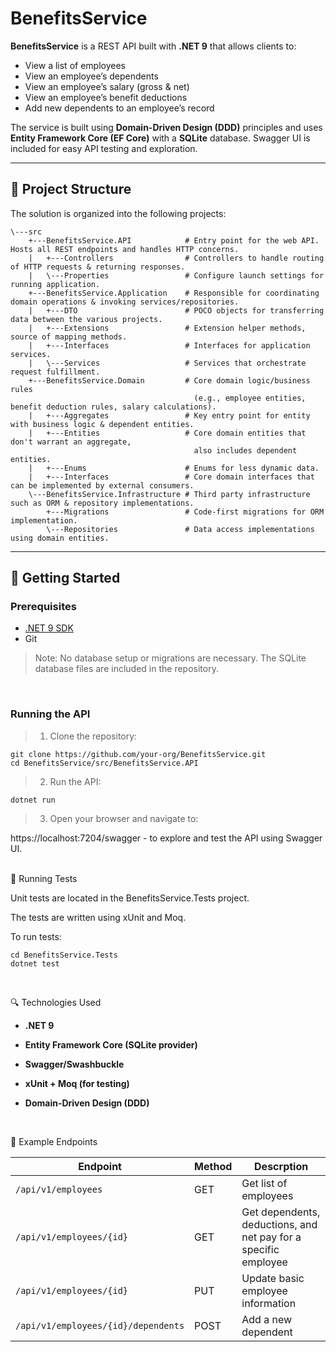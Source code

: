 ﻿# BenefitsService

**BenefitsService** is a REST API built with **.NET 9** that allows clients to:

- View a list of employees
- View an employee’s dependents
- View an employee’s salary (gross & net)
- View an employee’s benefit deductions
- Add new dependents to an employee’s record

The service is built using **Domain-Driven Design (DDD)** principles and uses **Entity Framework Core (EF Core)** with a **SQLite** database. Swagger UI is included for easy API testing and exploration.

---

## 🧱 Project Structure

The solution is organized into the following projects:

```
\---src
    +---BenefitsService.API            # Entry point for the web API. Hosts all REST endpoints and handles HTTP concerns.
    |   +---Controllers                # Controllers to handle routing of HTTP requests & returning responses.
    |   \---Properties                 # Configure launch settings for running application.
    +---BenefitsService.Application    # Responsible for coordinating domain operations & invoking services/repositories.
    |   +---DTO                        # POCO objects for transferring data between the various projects.
    |   +---Extensions                 # Extension helper methods, source of mapping methods.
    |   +---Interfaces                 # Interfaces for application services.
    |   \---Services                   # Services that orchestrate request fulfillment.
    +---BenefitsService.Domain         # Core domain logic/business rules
                                         (e.g., employee entities, benefit deduction rules, salary calculations).
    |   +---Aggregates                 # Key entry point for entity with business logic & dependent entities.
    |   +---Entities                   # Core domain entities that don't warrant an aggregate,
                                         also includes dependent entities.
    |   +---Enums                      # Enums for less dynamic data.
    |   +---Interfaces                 # Core domain interfaces that can be implemented by external consumers.
    \---BenefitsService.Infrastructure # Third party infrastructure such as ORM & repository implementations.
        +---Migrations                 # Code-first migrations for ORM implementation.
        \---Repositories               # Data access implementations using domain entities.
```


---

## 🚀 Getting Started

### Prerequisites

- [.NET 9 SDK](https://dotnet.microsoft.com/en-us/download/dotnet/9.0)
- Git

> Note: No database setup or migrations are necessary. The SQLite database files are included in the repository.
<br />

### Running the API

> 1. Clone the repository:
```
git clone https://github.com/your-org/BenefitsService.git
cd BenefitsService/src/BenefitsService.API
```

> 2. Run the API:

`dotnet run`

> 3. Open your browser and navigate to:

https://localhost:7204/swagger - to explore and test the API using Swagger UI.
<br />
<br />

🧪 Running Tests

Unit tests are located in the BenefitsService.Tests project.

The tests are written using xUnit and Moq.

To run tests:
```
cd BenefitsService.Tests
dotnet test
```
<br />

🔍 Technologies Used

- **.NET 9**

- **Entity Framework Core (SQLite provider)**

- **Swagger/Swashbuckle**

- **xUnit + Moq (for testing)**

- **Domain-Driven Design (DDD)**
<br />

📂 Example Endpoints

| Endpoint | Method | Descrption |
| --- | --- | --- |
| `/api/v1/employees` | GET | Get list of employees |
| `/api/v1/employees/{id}` | GET | Get dependents, deductions, and net pay for a specific employee |
| `/api/v1/employees/{id}` | PUT | Update basic employee information |
| `/api/v1/employees/{id}/dependents` | POST | Add a new dependent |
